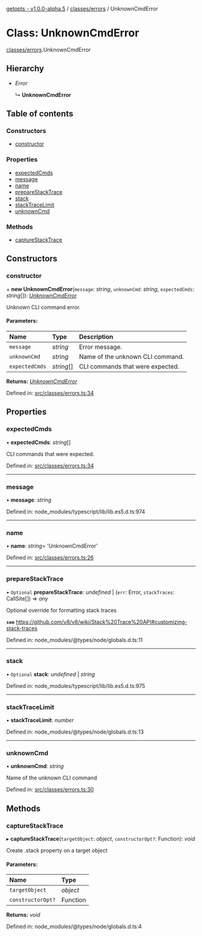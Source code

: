 [getopts - v1.0.0-alpha.5](../README.md) / [classes/errors](../modules/classes_errors.md) / UnknownCmdError

# Class: UnknownCmdError

[classes/errors](../modules/classes_errors.md).UnknownCmdError

## Hierarchy

- _Error_

  ↳ **UnknownCmdError**

## Table of contents

### Constructors

- [constructor](classes_errors.unknowncmderror.md#constructor)

### Properties

- [expectedCmds](classes_errors.unknowncmderror.md#expectedcmds)
- [message](classes_errors.unknowncmderror.md#message)
- [name](classes_errors.unknowncmderror.md#name)
- [prepareStackTrace](classes_errors.unknowncmderror.md#preparestacktrace)
- [stack](classes_errors.unknowncmderror.md#stack)
- [stackTraceLimit](classes_errors.unknowncmderror.md#stacktracelimit)
- [unknownCmd](classes_errors.unknowncmderror.md#unknowncmd)

### Methods

- [captureStackTrace](classes_errors.unknowncmderror.md#capturestacktrace)

## Constructors

### constructor

\+ **new UnknownCmdError**(`message`: _string_, `unknownCmd`: _string_, `expectedCmds`: _string_[]): [_UnknownCmdError_](classes_errors.unknowncmderror.md)

Unknown CLI command error.

#### Parameters:

| Name           | Type       | Description                      |
| :------------- | :--------- | :------------------------------- |
| `message`      | _string_   | Error message.                   |
| `unknownCmd`   | _string_   | Name of the unknown CLI command. |
| `expectedCmds` | _string_[] | CLI commands that were expected. |

**Returns:** [_UnknownCmdError_](classes_errors.unknowncmderror.md)

Defined in: [src/classes/errors.ts:34](https://github.com/prasadrajandran/node-getopts/blob/086dff0/src/classes/errors.ts#L34)

## Properties

### expectedCmds

• **expectedCmds**: _string_[]

CLI commands that were expected.

Defined in: [src/classes/errors.ts:34](https://github.com/prasadrajandran/node-getopts/blob/086dff0/src/classes/errors.ts#L34)

---

### message

• **message**: _string_

Defined in: node_modules/typescript/lib/lib.es5.d.ts:974

---

### name

• **name**: _string_= 'UnknownCmdError'

Defined in: [src/classes/errors.ts:26](https://github.com/prasadrajandran/node-getopts/blob/086dff0/src/classes/errors.ts#L26)

---

### prepareStackTrace

• `Optional` **prepareStackTrace**: _undefined_ \| (`err`: Error, `stackTraces`: CallSite[]) => _any_

Optional override for formatting stack traces

**`see`** https://github.com/v8/v8/wiki/Stack%20Trace%20API#customizing-stack-traces

Defined in: node_modules/@types/node/globals.d.ts:11

---

### stack

• `Optional` **stack**: _undefined_ \| _string_

Defined in: node_modules/typescript/lib/lib.es5.d.ts:975

---

### stackTraceLimit

• **stackTraceLimit**: _number_

Defined in: node_modules/@types/node/globals.d.ts:13

---

### unknownCmd

• **unknownCmd**: _string_

Name of the unknown CLI command

Defined in: [src/classes/errors.ts:30](https://github.com/prasadrajandran/node-getopts/blob/086dff0/src/classes/errors.ts#L30)

## Methods

### captureStackTrace

▸ **captureStackTrace**(`targetObject`: _object_, `constructorOpt?`: Function): _void_

Create .stack property on a target object

#### Parameters:

| Name              | Type     |
| :---------------- | :------- |
| `targetObject`    | _object_ |
| `constructorOpt?` | Function |

**Returns:** _void_

Defined in: node_modules/@types/node/globals.d.ts:4
